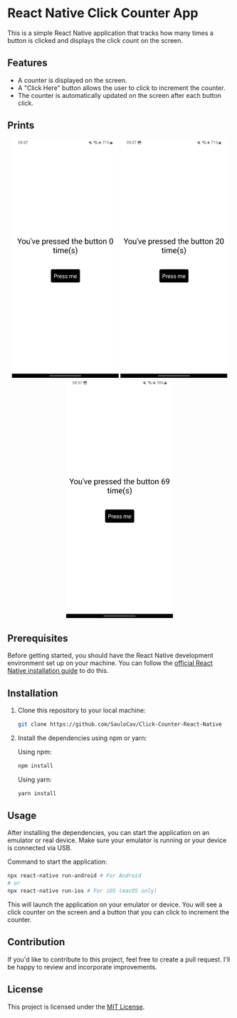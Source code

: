 # React Native Click Counter App

This is a simple React Native application that tracks how many times a button is clicked and displays the click count on the screen.

## Features

- A counter is displayed on the screen.
- A "Click Here" button allows the user to click to increment the counter.
- The counter is automatically updated on the screen after each button click.

## Prints
<p align="center">
  <img src="img/01.jpg" width="240" />
  <img src="img/02.jpg" width="240" /> 
  <img src="img/03.jpg" width="240" />
</p>

## Prerequisites

Before getting started, you should have the React Native development environment set up on your machine. You can follow the [official React Native installation guide](https://reactnative.dev/docs/environment-setup) to do this.

## Installation

1. Clone this repository to your local machine:

   ```bash
   git clone https://github.com/SauloCav/Click-Counter-React-Native
   ```

2. Install the dependencies using npm or yarn:

   Using npm:

   ```bash
   npm install
   ```

   Using yarn:

   ```bash
   yarn install
   ```

## Usage

After installing the dependencies, you can start the application on an emulator or real device. Make sure your emulator is running or your device is connected via USB.

Command to start the application:

```bash
npx react-native run-android # For Android
# or
npx react-native run-ios # For iOS (macOS only)
```

This will launch the application on your emulator or device. You will see a click counter on the screen and a button that you can click to increment the counter.

## Contribution

If you'd like to contribute to this project, feel free to create a pull request. I'll be happy to review and incorporate improvements.

## License

This project is licensed under the [MIT License](LICENSE).
